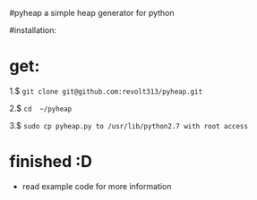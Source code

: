 #pyheap
a simple heap generator for python

#installation:

get:
=============
1.$ `git clone git@github.com:revolt313/pyheap.git`

2.$ `cd  ~/pyheap`

3.$ `sudo cp pyheap.py to /usr/lib/python2.7 with root access`

finished :D
=============

* read example code for more information

